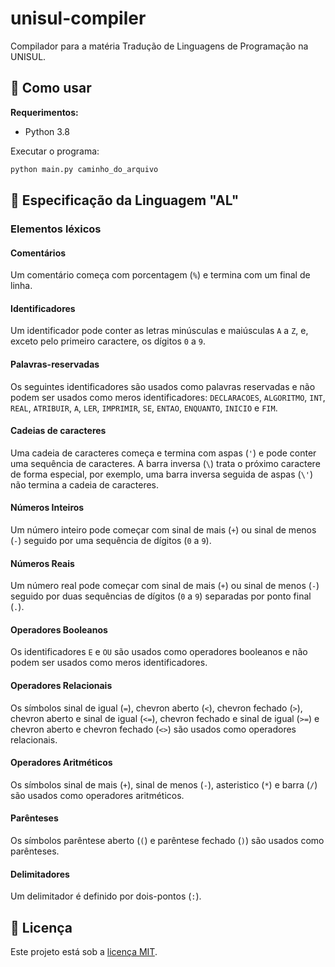 # unisul-compiler

Compilador para a matéria Tradução de Linguagens de Programação na UNISUL.

## 🚀 Como usar

**Requerimentos:**

-   Python 3.8

Executar o programa:

```sh
python main.py caminho_do_arquivo
```

## 📘 Especificação da Linguagem "AL"

### Elementos léxicos

#### Comentários

Um comentário começa com porcentagem (`%`) e termina com um final de linha.

#### Identificadores

Um identificador pode conter as letras minúsculas e maiúsculas `A` a `Z`, e, exceto pelo primeiro caractere, os dígitos `0` a `9`.

#### Palavras-reservadas

Os seguintes identificadores são usados como palavras reservadas e não podem ser usados como meros identificadores: `DECLARACOES`, `ALGORITMO`, `INT`, `REAL`, `ATRIBUIR`, `A`, `LER`, `IMPRIMIR`, `SE`, `ENTAO`, `ENQUANTO`, `INICIO` e `FIM`.

#### Cadeias de caracteres

Uma cadeia de caracteres começa e termina com aspas (`'`) e pode conter uma sequência de caracteres. A barra inversa (`\`) trata o próximo caractere de forma especial, por exemplo, uma barra inversa seguida de aspas (`\'`) não termina a cadeia de caracteres.

#### Números Inteiros

Um número inteiro pode começar com sinal de mais (`+`) ou sinal de menos (`-`) seguido por uma sequência de dígitos (`0` a `9`).

#### Números Reais

Um número real pode começar com sinal de mais (`+`) ou sinal de menos (`-`) seguido por duas sequências de dígitos (`0` a `9`) separadas por ponto final (`.`).

#### Operadores Booleanos

Os identificadores `E` e `OU` são usados como operadores booleanos e não podem ser usados como meros identificadores.

#### Operadores Relacionais

Os símbolos sinal de igual (`=`), chevron aberto (`<`), chevron fechado (`>`), chevron aberto e sinal de igual (`<=`), chevron fechado e sinal de igual (`>=`) e chevron aberto e chevron fechado (`<>`) são usados como operadores relacionais.

#### Operadores Aritméticos

Os símbolos sinal de mais (`+`), sinal de menos (`-`), asteristico (`*`) e barra (`/`) são usados como operadores aritméticos.

#### Parênteses

Os símbolos parêntese aberto (`(`) e parêntese fechado (`)`) são usados como parênteses.

#### Delimitadores

Um delimitador é definido por dois-pontos (`:`).

## 🔑 Licença

Este projeto está sob a [licença MIT](LICENSE.md).
